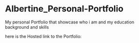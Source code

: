 # Albertine_Personal-Portfolio
My personal Portfolio that showcase who i am and my education background and skills

here is the Hosted link to the Portfolio: